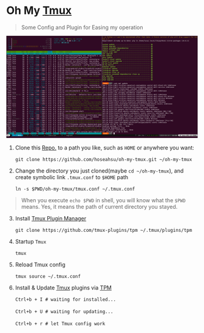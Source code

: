 # Oh My [Tmux](http://tmux.github.io/)

> Some Config and Plugin for Easing my operation

![](./attach/final_effect.png)

1. Clone this [Repo.](https://github.com/hoseahsu/oh-my-tmux) to a path you like, such as `HOME` or anywhere you want:

    ```
    git clone https://github.com/hoseahsu/oh-my-tmux.git ~/oh-my-tmux
    ```

2. Change the directory you just cloned(maybe `cd ~/oh-my-tmux`), and create symbolic link `.tmux.conf` to `$HOME` path

    ```
    ln -s $PWD/oh-my-tmux/tmux.conf ~/.tmux.conf
    ```
> When you execute `echo $PWD` in shell, you will know what the `$PWD` means.
> Yes, it means the path of current directory you stayed.

3. Install [Tmux Plugin Manager](https://github.com/tmux-plugins/tpm)

    ```
    git clone https://github.com/tmux-plugins/tpm ~/.tmux/plugins/tpm
    ```

4. Startup `Tmux`

    ```
    tmux
    ```

5. Reload Tmux config

    ```
    tmux source ~/.tmux.conf
    ```

6. Install & Update [Tmux](http://tmux.github.io/) plugins via [TPM](https://github.com/tmux-plugins/tpm)

    ```
    Ctrl+b + I # waiting for installed...

    Ctrl+b + U # waiting for updating...

    Ctrl+b + r # let Tmux config work
    ```


